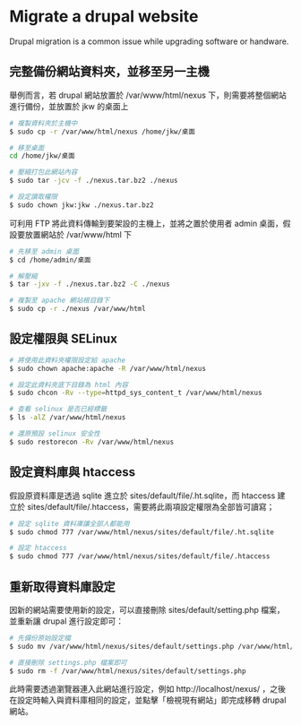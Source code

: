 # Migrate a drupal website

Drupal migration is a common issue while upgrading software or handware.

## 完整備份網站資料夾，並移至另一主機

舉例而言，若 drupal 網站放置於 /var/www/html/nexus 下，則需要將整個網站進行備份，並放置於 jkw 的桌面上

```Bash
# 複製資料夾於主機中
$ sudo cp -r /var/www/html/nexus /home/jkw/桌面

# 移至桌面
cd /home/jkw/桌面

# 壓縮打包此網站內容
$ sudo tar -jcv -f ./nexus.tar.bz2 ./nexus

# 設定讀取權限
$ sudo chown jkw:jkw ./nexus.tar.bz2
```

可利用 FTP 將此資料傳輸到要架設的主機上，並將之置於使用者 admin 桌面，假設要放置網站於 /var/www/html 下

```Bash
# 先移至 admin 桌面
$ cd /home/admin/桌面

# 解壓縮
$ tar -jxv -f ./nexus.tar.bz2 -C ./nexus

# 複製至 apache 網站根目錄下
$ sudo cp -r ./nexus /var/www/html
```

## 設定權限與 SELinux

```Bash
# 將使用此資料夾權限設定給 apache
$ sudo chown apache:apache -R /var/www/html/nexus

# 設定此資料夾底下目錄為 html 內容
$ sudo chcon -Rv --type=httpd_sys_content_t /var/www/html/nexus

# 查看 selinux 是否已經標籤
$ ls -alZ /var/www/html/nexus

# 還原預設 selinux 安全性
$ sudo restorecon -Rv /var/www/html/nexus
```

## 設定資料庫與 htaccess

假設原資料庫是透過 sqlite 進立於 sites/default/file/.ht.sqlite，而 htaccess 建立於 sites/default/file/.htaccess，需要將此兩項設定權限為全部皆可讀寫；

```Bash
# 設定 sqlite 資料庫讓全部人都能用
$ sudo chmod 777 /var/www/html/nexus/sites/default/file/.ht.sqlite 

# 設定 htaccess 
$ sudo chmod 777 /var/www/html/nexus/sites/default/file/.htaccess 
```

## 重新取得資料庫設定

因新的網站需要使用新的設定，可以直接刪除 sites/default/setting.php 檔案，並重新讓 drupal 進行設定即可：

```Bash
# 先備份原始設定檔
$ sudo mv /var/www/html/nexus/sites/default/settings.php /var/www/html/nexus/sites/default/settings.php.backup

# 直接刪除 settings.php 檔案即可
$ sudo rm -f /var/www/html/nexus/sites/default/settings.php
```

此時需要透過瀏覽器連入此網站進行設定，例如 http://localhost/nexus/ ，之後在設定時輸入與資料庫相同的設定，並點擊「檢視現有網站」即完成移轉 drupal 網站。















